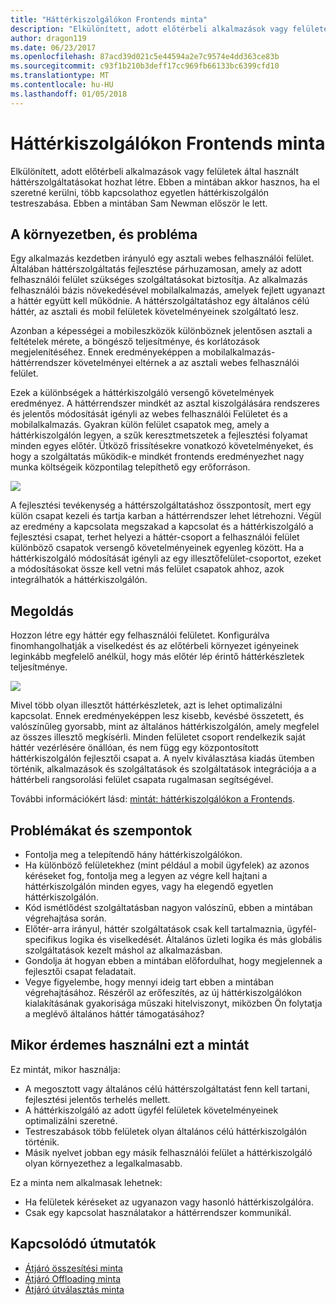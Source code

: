 ```yaml
---
title: "Háttérkiszolgálókon Frontends minta"
description: "Elkülönített, adott előtérbeli alkalmazások vagy felületek által használt háttérszolgáltatásokat hozhat létre."
author: dragon119
ms.date: 06/23/2017
ms.openlocfilehash: 87acd39d021c5e44594a2e7c9574e4dd363ce83b
ms.sourcegitcommit: c93f1b210b3deff17cc969fb66133bc6399cfd10
ms.translationtype: MT
ms.contentlocale: hu-HU
ms.lasthandoff: 01/05/2018
---
```

# <a name="backends-for-frontends-pattern"></a>Háttérkiszolgálókon Frontends minta

Elkülönített, adott előtérbeli alkalmazások vagy felületek által használt háttérszolgáltatásokat hozhat létre. Ebben a mintában akkor hasznos, ha el szeretné kerülni, több kapcsolathoz egyetlen háttérkiszolgálón testreszabása. Ebben a mintában Sam Newman először le lett.

## <a name="context-and-problem"></a>A környezetben, és probléma

Egy alkalmazás kezdetben irányuló egy asztali webes felhasználói felület. Általában háttérszolgáltatás fejlesztése párhuzamosan, amely az adott felhasználói felület szükséges szolgáltatásokat biztosítja. Az alkalmazás felhasználói bázis növekedésével mobilalkalmazás, amelyek fejlett ugyanazt a háttér együtt kell működnie. A háttérszolgáltatáshoz egy általános célú háttér, az asztali és mobil felületek követelményeinek szolgáltató lesz.

Azonban a képességei a mobileszközök különböznek jelentősen asztali a feltételek mérete, a böngésző teljesítménye, és korlátozások megjelenítéséhez. Ennek eredményeképpen a mobilalkalmazás-háttérrendszer követelményei eltérnek a az asztali webes felhasználói felület. 

Ezek a különbségek a háttérkiszolgáló versengő követelmények eredményez. A háttérrendszer mindkét az asztal kiszolgálására rendszeres és jelentős módosítását igényli az webes felhasználói Felületet és a mobilalkalmazás. Gyakran külön felület csapatok meg, amely a háttérkiszolgálón legyen, a szűk keresztmetszetek a fejlesztési folyamat minden egyes előtér. Ütköző frissítésekre vonatkozó követelményeket, és hogy a szolgáltatás működik-e mindkét frontends eredményezhet nagy munka költségeik központilag telepíthető egy erőforráson.

![](./_images/backend-for-frontend.png) 

A fejlesztési tevékenység a háttérszolgáltatáshoz összpontosít, mert egy külön csapat kezeli és tartja karban a háttérrendszer lehet létrehozni. Végül az eredmény a kapcsolata megszakad a kapcsolat és a háttérkiszolgáló a fejlesztési csapat, terhet helyezi a háttér-csoport a felhasználói felület különböző csapatok versengő követelményeinek egyenleg között. Ha a háttérkiszolgáló módosítását igényli az egy illesztőfelület-csoportot, ezeket a módosításokat össze kell vetni más felület csapatok ahhoz, azok integrálhatók a háttérkiszolgálón. 

## <a name="solution"></a>Megoldás

Hozzon létre egy háttér egy felhasználói felületet. Konfigurálva finomhangolhatják a viselkedést és az előtérbeli környezet igényeinek leginkább megfelelő anélkül, hogy más előtér lép érintő háttérkészletek teljesítménye.

![](./_images/backend-for-frontend-example.png) 

Mivel több olyan illesztőt háttérkészletek, azt is lehet optimalizálni kapcsolat. Ennek eredményeképpen lesz kisebb, kevésbé összetett, és valószínűleg gyorsabb, mint az általános háttérkiszolgálón, amely megfelel az összes illesztő megkísérli. Minden felületet csoport rendelkezik saját háttér vezérlésére önállóan, és nem függ egy központosított háttérkiszolgálón fejlesztői csapat a. A nyelv kiválasztása kiadás ütemben történik, alkalmazások és szolgáltatások és szolgáltatások integrációja a a háttérbeli rangsorolási felület csapata rugalmasan segítségével.

További információkért lásd: [mintát: háttérkiszolgálókon a Frontends](http://samnewman.io/patterns/architectural/bff/).

## <a name="issues-and-considerations"></a>Problémákat és szempontok

- Fontolja meg a telepítendő hány háttérkiszolgálókon.
- Ha különböző felületekhez (mint például a mobil ügyfelek) az azonos kéréseket fog, fontolja meg a legyen az végre kell hajtani a háttérkiszolgálón minden egyes, vagy ha elegendő egyetlen háttérkiszolgálón.
- Kód ismétlődést szolgáltatásban nagyon valószínű, ebben a mintában végrehajtása során.
- Előtér-arra irányul, háttér szolgáltatások csak kell tartalmaznia, ügyfél-specifikus logika és viselkedését. Általános üzleti logika és más globális szolgáltatások kezelt máshol az alkalmazásban.
- Gondolja át hogyan ebben a mintában előfordulhat, hogy megjelennek a fejlesztői csapat feladatait.
- Vegye figyelembe, hogy mennyi ideig tart ebben a mintában végrehajtásához. Részéről az erőfeszítés, az új háttérkiszolgálókon kialakításának gyakorisága műszaki hitelviszonyt, miközben Ön folytatja a meglévő általános háttér támogatásához?

## <a name="when-to-use-this-pattern"></a>Mikor érdemes használni ezt a mintát

Ez mintát, mikor használja:

- A megosztott vagy általános célú háttérszolgáltatást fenn kell tartani, fejlesztési jelentős terhelés mellett.
- A háttérkiszolgáló az adott ügyfél felületek követelményeinek optimalizálni szeretné.
- Testreszabások több felületek olyan általános célú háttérkiszolgálón történik.
- Másik nyelvet jobban egy másik felhasználói felület a háttérkiszolgáló olyan környezethez a legalkalmasabb.

Ez a minta nem alkalmasak lehetnek:

- Ha felületek kéréseket az ugyanazon vagy hasonló háttérkiszolgálóra.
- Csak egy kapcsolat használatakor a háttérrendszer kommunikál.

## <a name="related-guidance"></a>Kapcsolódó útmutatók

- [Átjáró összesítési minta](./gateway-aggregation.md)
- [Átjáró Offloading minta](./gateway-offloading.md)
- [Átjáró útválasztás minta](./gateway-routing.md)


